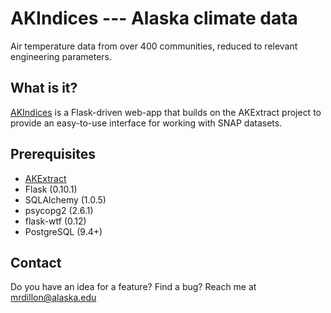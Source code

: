 AKIndices --- Alaska climate data
=================================

Air temperature data from over 400 communities, reduced to relevant engineering
parameters.

What is it?
-----------

[AKIndices](http://akindices.akdillon.net) is a Flask-driven web-app that
builds on the AKExtract project to provide an easy-to-use interface for working
with SNAP datasets.

Prerequisites
-------------

- [AKExtract](http://github.com/thermokarst/akextract)
- Flask (0.10.1)
- SQLAlchemy (1.0.5)
- psycopg2 (2.6.1)
- flask-wtf (0.12)
- PostgreSQL (9.4+)


Contact
-------

Do you have an idea for a feature? Find a bug?
Reach me at [mrdillon@alaska.edu](mailto:mrdillon@alaska.edu)
